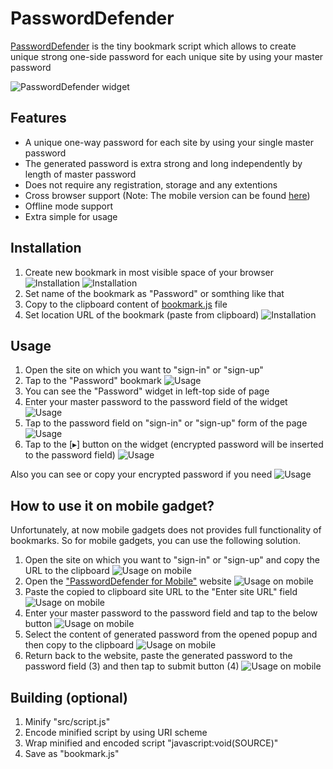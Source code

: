 PasswordDefender
================

[PasswordDefender](https://w3core.github.io/password-defender "PasswordDefender mobile version") is the tiny
bookmark script which allows to create unique strong one-side password for each
unique site by using your master password 

![PasswordDefender widget](https://rawgit.com/w3core/password-defender/master/src/site/img/controls.png "PasswordDefender widget elements")

Features
--------
+ A unique one-way password for each site by using your single master password
+ The generated password is extra strong and long independently by length of
  master password
+ Does not require any registration, storage and any extentions
+ Cross browser support (Note: The mobile version can be found [here](https://w3core.github.io/password-defender "PasswordDefender mobile version"))
+ Offline mode support
+ Extra simple for usage

Installation
------------
1. Create new bookmark in most visible space of your browser 
   ![Installation](https://rawgit.com/w3core/password-defender/master/src/site/img/install-step-0.png)
   ![Installation](https://rawgit.com/w3core/password-defender/master/src/site/img/install-step-1.png)
2. Set name of the bookmark as "Password" or somthing like that
3. Copy to the clipboard content of [bookmark.js](https://github.com/w3core/password-defender/blob/master/bookmark.js) file
4. Set location URL of the bookmark (paste from clipboard)
   ![Installation](https://rawgit.com/w3core/password-defender/master/src/site/img/install-step-2.png)

Usage
-----
1. Open the site on which you want to "sign-in" or "sign-up"
2. Tap to the "Password" bookmark
   ![Usage](https://rawgit.com/w3core/password-defender/master/src/site/img/usage-step-0.png)
3. You can see the "Password" widget in left-top side of page
4. Enter your master password to the password field of the widget
   ![Usage](https://rawgit.com/w3core/password-defender/master/src/site/img/usage-step-1.png)
5. Tap to the password field on "sign-in" or "sign-up" form of the page
   ![Usage](https://rawgit.com/w3core/password-defender/master/src/site/img/usage-step-2.png)
6. Tap to the [▸] button on the widget
   (encrypted password will be inserted to the password field)
   ![Usage](https://rawgit.com/w3core/password-defender/master/src/site/img/usage-step-3.png)

Also you can see or copy your encrypted password if you need
![Usage](https://rawgit.com/w3core/password-defender/master/src/site/img/usage-view-password.png)

How to use it on mobile gadget?
-------------------------------
Unfortunately, at now mobile gadgets does not provides full functionality of bookmarks. 
So for mobile gadgets, you can use the following solution.

1. Open the site on which you want to "sign-in" or "sign-up" and copy the URL to the clipboard
   ![Usage on mobile](https://rawgit.com/w3core/password-defender/master/src/site/img/m/mobile-step-0.png)
2. Open the ["PasswordDefender for Mobile"](https://w3core.github.io/password-defender "PasswordDefender mobile version") website
   ![Usage on mobile](https://rawgit.com/w3core/password-defender/master/src/site/img/m/mobile-step-1.png)
3. Paste the copied to clipboard site URL to the "Enter site URL" field
   ![Usage on mobile](https://rawgit.com/w3core/password-defender/master/src/site/img/m/mobile-step-2.png)
4. Enter your master password to the password field and tap to the below button
   ![Usage on mobile](https://rawgit.com/w3core/password-defender/master/src/site/img/m/mobile-step-3.png)
5. Select the content of generated password from the opened popup and then copy to the clipboard
   ![Usage on mobile](https://rawgit.com/w3core/password-defender/master/src/site/img/m/mobile-step-4.png)
6. Return back to the website, paste the generated password to the password 
   field (3) and then tap to submit button (4)
   ![Usage on mobile](https://rawgit.com/w3core/password-defender/master/src/site/img/m/mobile-step-5.png)

Building (optional)
-------------------
1. Minify "src/script.js"
2. Encode minified script by using URI scheme
3. Wrap minified and encoded script "javascript:void(SOURCE)"
4. Save as "bookmark.js"
